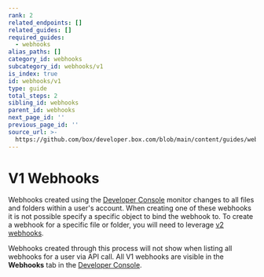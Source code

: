 ```yaml
---
rank: 2
related_endpoints: []
related_guides: []
required_guides:
  - webhooks
alias_paths: []
category_id: webhooks
subcategory_id: webhooks/v1
is_index: true
id: webhooks/v1
type: guide
total_steps: 2
sibling_id: webhooks
parent_id: webhooks
next_page_id: ''
previous_page_id: ''
source_url: >-
  https://github.com/box/developer.box.com/blob/main/content/guides/webhooks/v1/index.md
---
```

# V1 Webhooks

Webhooks created using the [Developer Console][console] monitor changes to all
files and folders within a user's account. When creating one of these webhooks
it is not possible specify a specific object to bind the webhook to. To create
a webhook for a specific file or folder, you will need to leverage
[v2 webhooks][v2].

<Message type='warning'>

Webhooks created through this process will not show when listing all
webhooks for a user via API call. All V1 webhooks are visible in the
**Webhooks** tab in the [Developer Console][console].

</Message>

[devconsole]: https://app.box.com/developers/console
[list_webhooks]: g://webhooks/v2/list-v2
[v2]: g://webhooks/v2
[console]: https://app.box.com/developers/console